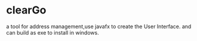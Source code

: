# clearGo
a tool for address management,use javafx to create the User Interface. and can build as exe to install in windows.
